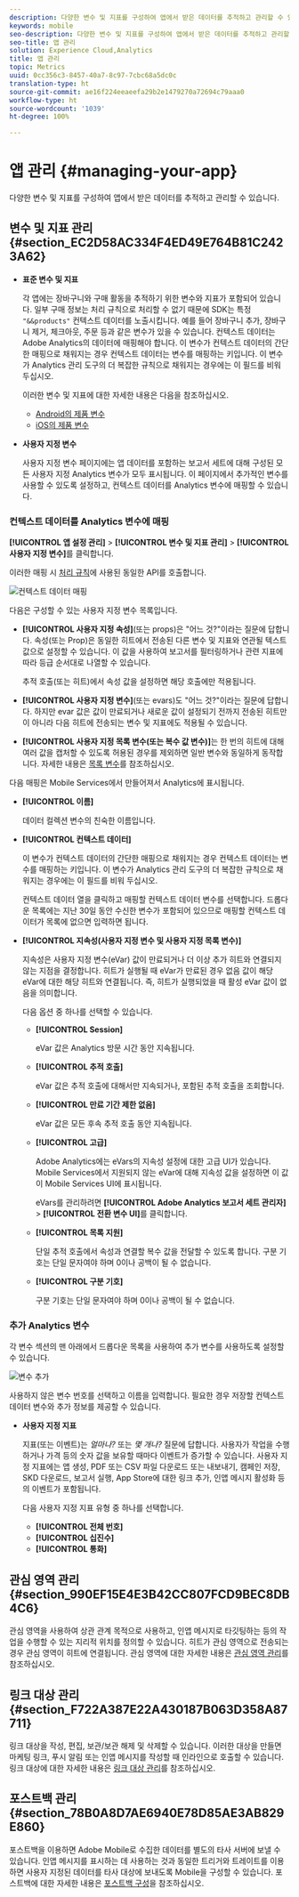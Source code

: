```yaml
---
description: 다양한 변수 및 지표를 구성하여 앱에서 받은 데이터를 추적하고 관리할 수 있습니다.
keywords: mobile
seo-description: 다양한 변수 및 지표를 구성하여 앱에서 받은 데이터를 추적하고 관리할 수 있습니다.
seo-title: 앱 관리
solution: Experience Cloud,Analytics
title: 앱 관리
topic: Metrics
uuid: 0cc356c3-8457-40a7-8c97-7cbc68a5dc0c
translation-type: ht
source-git-commit: ae16f224eeaeefa29b2e1479270a72694c79aaa0
workflow-type: ht
source-wordcount: '1039'
ht-degree: 100%

---
```



# 앱 관리 {#managing-your-app}

다양한 변수 및 지표를 구성하여 앱에서 받은 데이터를 추적하고 관리할 수 있습니다.

## 변수 및 지표 관리 {#section_EC2D58AC334F4ED49E764B81C2423A62}

* **표준 변수 및 지표**

   각 앱에는 장바구니와 구매 활동을 추적하기 위한 변수와 지표가 포함되어 있습니다. 일부 구매 정보는 처리 규칙으로 처리할 수 없기 때문에 SDK는 특정 `"&&products"` 컨텍스트 데이터를 노출시킵니다. 예를 들어 장바구니 추가, 장바구니 제거, 체크아웃, 주문 등과 같은 변수가 있을 수 있습니다. 컨텍스트 데이터는 Adobe Analytics의 데이터에 매핑해야 합니다. 이 변수가 컨텍스트 데이터의 간단한 매핑으로 채워지는 경우 컨텍스트 데이터는 변수를 매핑하는 키입니다. 이 변수가 Analytics 관리 도구의 더 복잡한 규칙으로 채워지는 경우에는 이 필드를 비워 두십시오.

   이러한 변수 및 지표에 대한 자세한 내용은 다음을 참조하십시오.

   * [Android의 제품 변수](/help/android/analytics-main/products/products.md)
   * [iOS의 제품 변수](/help/ios/analytics-main/products/products.md)

* **사용자 지정 변수**

   사용자 지정 변수 페이지에는 앱 데이터를 포함하는 보고서 세트에 대해 구성된 모든 사용자 지정 Analytics 변수가 모두 표시됩니다. 이 페이지에서 추가적인 변수를 사용할 수 있도록 설정하고, 컨텍스트 데이터를 Analytics 변수에 매핑할 수 있습니다.

### 컨텍스트 데이터를 Analytics 변수에 매핑

**[!UICONTROL 앱 설정 관리]** > **[!UICONTROL 변수 및 지표 관리]** > **[!UICONTROL 사용자 지정 변수]**&#x200B;를 클릭합니다.

이러한 매핑 시 [처리 규칙](https://docs.adobe.com/content/help/ko-KR/analytics/admin/admin-tools/processing-rules/processing-rules.html)에 사용된 동일한 API를 호출합니다.

![컨텍스트 데이터 매핑](assets/custom_data_content.png)

다음은 구성할 수 있는 사용자 지정 변수 목록입니다.

* **[!UICONTROL 사용자 지정 속성]**(또는 props)은 &quot;어느 것?&quot;이라는 질문에 답합니다. 속성(또는 Prop)은 동일한 히트에서 전송된 다른 변수 및 지표와 연관될 텍스트 값으로 설정할 수 있습니다. 이 값을 사용하여 보고서를 필터링하거나 관련 지표에 따라 등급 순서대로 나열할 수 있습니다.

   추적 호출(또는 히트)에서 속성 값을 설정하면 해당 호출에만 적용됩니다.

* **[!UICONTROL 사용자 지정 변수]**(또는 evars)도 &quot;어느 것?&quot;이라는 질문에 답합니다. 하지만 evar 값은 값이 만료되거나 새로운 값이 설정되기 전까지 전송된 히트만이 아니라 다음 히트에 전송되는 변수 및 지표에도 적용될 수 있습니다.
* **[!UICONTROL 사용자 지정 목록 변수(또는 복수 값 변수)]**&#x200B;는 한 번의 히트에 대해 여러 값을 캡처할 수 있도록 허용된 경우를 제외하면 일반 변수와 동일하게 동작합니다. 자세한 내용은 [목록 변수](https://docs.adobe.com/content/help/ko-KR/analytics/implementation/javascript-implementation/variables-analytics-reporting/page-variables.html)를 참조하십시오.

다음 매핑은 Mobile Services에서 만들어져서 Analytics에 표시됩니다.

* **[!UICONTROL 이름]**

   데이터 컬렉션 변수의 친숙한 이름입니다.

* **[!UICONTROL 컨텍스트 데이터]**

   이 변수가 컨텍스트 데이터의 간단한 매핑으로 채워지는 경우 컨텍스트 데이터는 변수를 매핑하는 키입니다. 이 변수가 Analytics 관리 도구의 더 복잡한 규칙으로 채워지는 경우에는 이 필드를 비워 두십시오.

   컨텍스트 데이터 열을 클릭하고 매핑할 컨텍스트 데이터 변수를 선택합니다. 드롭다운 목록에는 지난 30일 동안 수신한 변수가 포함되어 있으므로 매핑할 컨텍스트 데이터가 목록에 없으면 입력하면 됩니다.

* **[!UICONTROL 지속성(사용자 지정 변수 및 사용자 지정 목록 변수)]**

   지속성은 사용자 지정 변수(eVar) 값이 만료되거나 더 이상 추가 히트와 연결되지 않는 지점을 결정합니다. 히트가 실행될 때 eVar가 만료된 경우 없음 값이 해당 eVar에 대한 해당 히트와 연결됩니다. 즉, 히트가 실행되었을 때 활성 eVar 값이 없음을 의미합니다.

   다음 옵션 중 하나를 선택할 수 있습니다.

   * **[!UICONTROL Session]**

      eVar 값은 Analytics 방문 시간 동안 지속됩니다.

   * **[!UICONTROL 추적 호출]**

      eVar 값은 추적 호출에 대해서만 지속되거나, 포함된 추적 호출을 조회합니다.

   * **[!UICONTROL 만료 기간 제한 없음]**

      eVar 값은 모든 후속 추적 호출 동안 지속됩니다.
   * **[!UICONTROL 고급]**

      Adobe Analytics에는 eVars의 지속성 설정에 대한 고급 UI가 있습니다. Mobile Services에서 지원되지 않는 eVar에 대해 지속성 값을 설정하면 이 값이 Mobile Services UI에 표시됩니다.

      eVars를 관리하려면 **[!UICONTROL Adobe Analytics 보고서 세트 관리자]** > **[!UICONTROL 전환 변수 UI]**&#x200B;를 클릭합니다.

   * **[!UICONTROL 목록 지원]**

      단일 추적 호출에서 속성과 연결할 복수 값을 전달할 수 있도록 합니다. 구분 기호는 단일 문자여야 하며 0이나 공백이 될 수 없습니다.

   * **[!UICONTROL 구분 기호]**

      구분 기호는 단일 문자여야 하며 0이나 공백이 될 수 없습니다.

### 추가 Analytics 변수

각 변수 섹션의 맨 아래에서 드롭다운 목록을 사용하여 추가 변수를 사용하도록 설정할 수 있습니다.

![변수 추가](assets/add_variable.png)

사용하지 않은 변수 번호를 선택하고 이름을 입력합니다. 필요한 경우 저장할 컨텍스트 데이터 변수와 추가 정보를 제공할 수 있습니다.

* **사용자 지정 지표**

   지표(또는 이벤트)는 *얼마나?* 또는 *몇 개나?* 질문에 답합니다. 사용자가 작업을 수행하거나 가격 등의 숫자 값을 보유할 때마다 이벤트가 증가할 수 있습니다. 사용자 지정 지표에는 앱 생성, PDF 또는 CSV 파일 다운로드 또는 내보내기, 캠페인 저장, SKD 다운로드, 보고서 실행, App Store에 대한 링크 추가, 인앱 메시지 활성화 등의 이벤트가 포함됩니다.

   다음 사용자 지정 지표 유형 중 하나를 선택합니다.

   * **[!UICONTROL 전체 번호]**
   * **[!UICONTROL 십진수]**
   * **[!UICONTROL 통화]**

## 관심 영역 관리{#section_990EF15E4E3B42CC807FCD9BEC8DB4C6}

관심 영역을 사용하여 상관 관계 목적으로 사용하고, 인앱 메시지로 타깃팅하는 등의 작업을 수행할 수 있는 지리적 위치를 정의할 수 있습니다. 히트가 관심 영역으로 전송되는 경우 관심 영역이 히트에 연결됩니다. 관심 영역에 대한 자세한 내용은 [관심 영역 관리](/help/using/location/t-manage-points.md)를 참조하십시오.

## 링크 대상 관리{#section_F722A387E22A430187B063D358A87711}

링크 대상을 작성, 편집, 보관/보관 해제 및 삭제할 수 있습니다. 이러한 대상을 만들면 마케팅 링크, 푸시 알림 또는 인앱 메시지를 작성할 때 인라인으로 호출할 수 있습니다. 링크 대상에 대한 자세한 내용은 [링크 대상 관리](/help/using/acquisition-main/c-manage-link-destinations/t-archive-unarchive-link-destinations.md)를 참조하십시오.

## 포스트백 관리 {#section_78B0A8D7AE6940E78D85AE3AB829E860}

포스트백을 이용하면 Adobe Mobile로 수집한 데이터를 별도의 타사 서버에 보낼 수 있습니다. 인앱 메시지를 표시하는 데 사용하는 것과 동일한 트리거와 트레이트를 이용하면 사용자 지정된 데이터를 타사 대상에 보내도록 Mobile을 구성할 수 있습니다. 포스트백에 대한 자세한 내용은 [포스트백 구성](/help/using/c-manage-app-settings/c-mob-confg-app/signals.md)을 참조하십시오.

